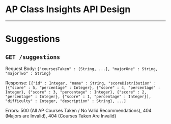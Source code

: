 # AP Class Insights API Design

---

# Suggestions
## `GET /suggestions`

Request Body: `{"coursesTaken" : [String, ...], "majorOne" : String, "majorTwo" : String}`

Response: `[{"id" : Integer, "name" : String, "scoreDistribution" : [{"score" : 5, "percentage" : Integer}, {"score" : 4, "percentage" : Integer}, {"score" : 3, "percentage" : Integer}, {"score" : 2, "percentage" : Integer}, {"score" : 1, "percentage" : Integer}], "difficulty" : Integer, "description" : String}, ...]`

Errors: 500 (All AP Courses Taken / No Valid Recommendations), 404 (Majors are Invalid), 404 (Courses Taken Are Invalid)